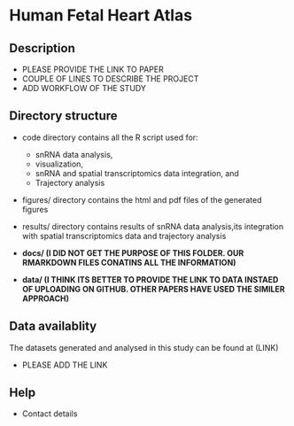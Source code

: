 # Human Fetal Heart Atlas

## Description
+ PLEASE PROVIDE THE LINK TO PAPER
+ COUPLE OF LINES TO DESCRIBE THE PROJECT
+ ADD WORKFLOW OF THE STUDY



## Directory structure
* code directory contains all the R script used for:
   + snRNA data analysis,
   + visualization, 
   + snRNA and spatial transcriptomics data integration, and 
   + Trajectory analysis  
   
  
* figures/ directory contains the html and pdf files of the generated figures 

* results/ directory contains results of snRNA data analysis,its integration with spatial transcriptomics data and trajectory analysis  

* **docs/ (I DID NOT GET THE PURPOSE OF THIS FOLDER. OUR RMARKDOWN FILES CONATINS ALL THE INFORMATION)**

* **data/ (I THINK ITS BETTER TO PROVIDE THE LINK TO DATA INSTAED OF UPLOADING ON GITHUB. OTHER PAPERS HAVE USED THE SIMILER APPROACH)**

## Data availablity

The datasets generated and analysed in this study can be found at (LINK)
* PLEASE ADD THE LINK

## Help

* Contact details
